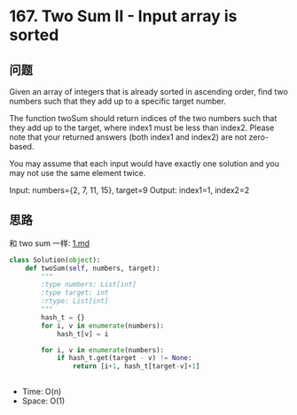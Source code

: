 # 167. Two Sum II - Input array is sorted

## 问题

Given an array of integers that is already sorted in ascending order, find two numbers such that they add up to a specific target number.

The function twoSum should return indices of the two numbers such that they add up to the target, where index1 must be less than index2. Please note that your returned answers (both index1 and index2) are not zero-based.

You may assume that each input would have exactly one solution and you may not use the same element twice.

Input: numbers={2, 7, 11, 15}, target=9
Output: index1=1, index2=2

## 思路
和 two sum 一样: [1.md](./1.md)

```python
class Solution(object):
    def twoSum(self, numbers, target):
        """
        :type numbers: List[int]
        :type target: int
        :rtype: List[int]
        """
        hash_t = {}
        for i, v in enumerate(numbers):
            hash_t[v] = i

        for i, v in enumerate(numbers):
            if hash_t.get(target - v) != None:
                return [i+1, hash_t[target-v]+1]
        
```

- Time: O(n)
- Space: O(1)